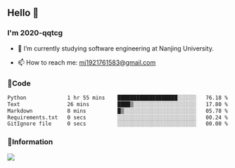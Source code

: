 ## Hello 👋


### I'm 2020-qqtcg

- 🔭 I’m currently studying software engineering at Nanjing University. 
<!-- - 🌱 I’m currently learning MLsys and -->
<!-- - 👯 I’m looking to collaborate on ... -->
<!-- - 🤔 I’m looking for help with ... -->
<!-- - 💬 Ask me about ... -->
- 📫 How to reach me: mj1921761583@gmail.com
<!-- - 😄 Pronouns: ... -->
<!-- - ⚡ Fun fact: ... -->

### 🌱Code
<!--START_SECTION:waka-->

```txt
Python             1 hr 55 mins    ███████████████████░░░░░░   76.18 %
Text               26 mins         ████▒░░░░░░░░░░░░░░░░░░░░   17.80 %
Markdown           8 mins          █▒░░░░░░░░░░░░░░░░░░░░░░░   05.78 %
Requirements.txt   0 secs          ░░░░░░░░░░░░░░░░░░░░░░░░░   00.24 %
GitIgnore file     0 secs          ░░░░░░░░░░░░░░░░░░░░░░░░░   00.00 %
```

<!--END_SECTION:waka-->

### 💬Information
![](https://github-readme-stats.vercel.app/api?username=2020-qqtcg&theme=buefy&hide_border=false)


<!-- <div align="center"> <img src="https://github-readme-activity-graph.vercel.app/graph?username=2020-qqtcg&theme=minimal" /> </div> -->


